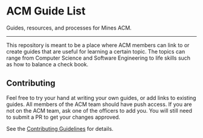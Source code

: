 # ACM Guide List

Guides, resources, and processes for Mines ACM.

---

This repository is meant to be a place where ACM members can link to or create
guides that are useful for learning a certain topic. The topics can range from
Computer Science and Software Engineering to life skills such as how to balance
a check book.

## Contributing

Feel free to try your hand at writing your own guides, or add links to existing
guides. All members of the ACM team should have push access. If you are not on
the ACM team, ask one of the officers to add you. You will still need to submit
a PR to get your changes approved.

See the [Contributing Guidelines](./CONTRIBUTING.md) for details.
